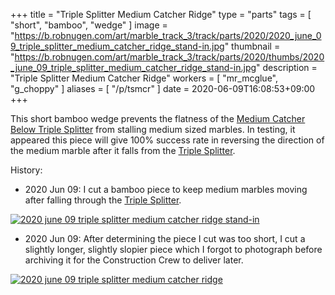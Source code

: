 +++
title = "Triple Splitter Medium Catcher Ridge"
type = "parts"
tags = [ "short", "bamboo", "wedge" ]
image = "https://b.robnugen.com/art/marble_track_3/track/parts/2020/2020_june_09_triple_splitter_medium_catcher_ridge_stand-in.jpg"
thumbnail = "https://b.robnugen.com/art/marble_track_3/track/parts/2020/thumbs/2020_june_09_triple_splitter_medium_catcher_ridge_stand-in.jpg"
description = "Triple Splitter Medium Catcher Ridge"
workers = [
    "mr_mcglue",
    "g_choppy"
]
aliases = [
    "/p/tsmcr"
]
date = 2020-06-09T16:08:53+09:00
+++

This short bamboo wedge prevents the flatness of the [Medium Catcher Below Triple Splitter](/parts/medium-catcher-below-triple-splitter/) from
stalling medium sized marbles.  In testing, it appeared this piece
will give 100% success rate in reversing the direction of the medium
marble after it falls from the [Triple Splitter](/parts/triple_splitter/).

History:

* 2020 Jun 09: I cut a bamboo piece to keep medium marbles moving
after falling through the [Triple Splitter](/parts/triple_splitter/).

[![2020 june 09 triple splitter medium catcher ridge stand-in](//b.robnugen.com/art/marble_track_3/track/parts/2020/thumbs/2020_june_09_triple_splitter_medium_catcher_ridge_stand-in.jpg)](//b.robnugen.com/art/marble_track_3/track/parts/2020/2020_june_09_triple_splitter_medium_catcher_ridge_stand-in.jpg)

* 2020 Jun 09: After determining the piece I cut was too short, I cut
  a slightly longer, slightly slopier piece which I forgot to
  photograph before archiving it for the Construction Crew to deliver
  later.

[![2020 june 09 triple splitter medium catcher ridge](//b.robnugen.com/art/marble_track_3/track/parts/2020/thumbs/2020_june_09_triple_splitter_medium_catcher_ridge.jpg)](//b.robnugen.com/art/marble_track_3/track/parts/2020/2020_june_09_triple_splitter_medium_catcher_ridge.jpg)
